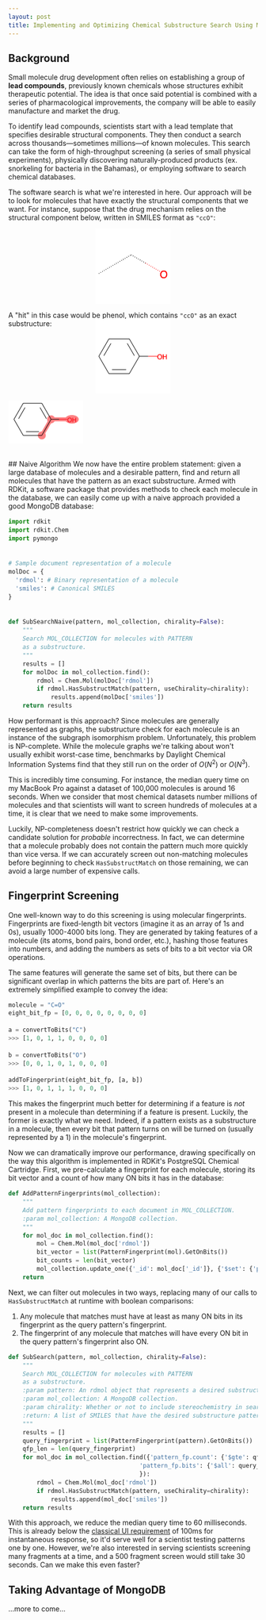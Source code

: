 ```yaml
---
layout: post
title: Implementing and Optimizing Chemical Substructure Search Using MongoDB
---
```

## Background
Small molecule drug development often relies on establishing a group of **lead compounds**, previously known chemicals whose structures exhibit therapeutic potential. The idea is that once said potential is combined with a series of pharmacological improvements, the company will be able to easily manufacture and market the drug.

To identify lead compounds, scientists start with a lead template that specifies desirable structural components. They then conduct a search across thousands—sometimes millions—of known molecules. This search can take the form of high-throughput screening (a series of small physical experiments), physically discovering naturally-produced products (ex. snorkeling for bacteria in the Bahamas), or employing software to search chemical databases.

The software search is what we're interested in here. Our approach will be to look for molecules that have exactly the structural components that we want. For instance, suppose that the drug mechanism relies on the structural component below, written in SMILES format as `"ccO"`:
<div style="display: flex; flex-direction: row; justify-content: center;">
<img src="/assets/ccO.png"
     alt="Two carbons and an oxygen"
     style="width: 30%;" />
</div>

A "hit" in this case would be phenol, which contains `"ccO"` as an exact substructure:
<div style="display: flex; flex-direction: column; justify-content: center; margin-bottom: 1rem; margin-top: -2rem">
<img src="/assets/c1ccccc1O.png"
     alt="phenol"
     style="width: 30%; margin: auto; display: inline;" />

<img src="/assets/ccOsubstruct.png"
     alt="phenol with highlighted substructure"
     style="width: 30%; margin: auto; display: inline;" />
</div>
## Naive Algorithm
We now have the entire problem statement: given a large database of molecules and a desirable pattern, find and return all molecules that have the pattern as an exact substructure. Armed with RDKit, a software package that provides methods to check each molecule in the database, we can easily come up with a naive approach provided a good MongoDB database:

```python
import rdkit
import rdkit.Chem
import pymongo


# Sample document representation of a molecule
molDoc = {
  'rdmol': # Binary representation of a molecule
  'smiles': # Canonical SMILES
}


def SubSearchNaive(pattern, mol_collection, chirality=False):
    """
    Search MOL_COLLECTION for molecules with PATTERN
    as a substructure.
    """
    results = []
    for molDoc in mol_collection.find():
        rdmol = Chem.Mol(molDoc['rdmol'])
        if rdmol.HasSubstructMatch(pattern, useChirality=chirality):
            results.append(molDoc['smiles'])
    return results
```
How performant is this approach? Since molecules are generally represented as graphs, the substructure check for each molecule is an instance of the subgraph isomorphism problem. Unfortunately, this problem is NP-complete. While the molecule graphs we're talking about won't usually exhibit worst-case time, benchmarks by Daylight Chemical Information Systems find that they still run on the order of $O(N^2)$ or $O(N^3)$.

This is incredibly time consuming. For instance, the median query time on my MacBook Pro against a dataset of 100,000 molecules is around 16 seconds. When we consider that most chemical datasets number millions of molecules and that scientists will want to screen hundreds of molecules at a time, it is clear that we need to make some improvements.

Luckily, NP-completeness doesn't restrict how quickly we can check a candidate solution for *probable* incorrectness. In fact, we can determine that a molecule probably does not contain the pattern much more quickly than vice versa. If we can accurately screen out non-matching molecules before beginning to check `HasSubstructMatch` on those remaining, we can avoid a large number of expensive calls.

## Fingerprint Screening
One well-known way to do this screening is using molecular fingerprints.  Fingerprints are fixed-length bit vectors (imagine it as an array of 1s and 0s), usually 1000-4000 bits long. They are generated by taking features of a molecule (its atoms, bond pairs, bond order, etc.), hashing those features into numbers, and adding the numbers as sets of bits to a bit vector via OR operations.

The same features will generate the same set of bits, but there can be significant overlap in which patterns the bits are part of. Here's an extremely simplified example to convey the idea:
```python
molecule = "C=O"
eight_bit_fp = [0, 0, 0, 0, 0, 0, 0, 0]

a = convertToBits("C")
>>> [1, 0, 1, 1, 0, 0, 0, 0]

b = convertToBits("O")
>>> [0, 0, 1, 0, 1, 0, 0, 0]

addToFingerprint(eight_bit_fp, [a, b])
>>> [1, 0, 1, 1, 1, 0, 0, 0]
```
This makes the fingerprint much better for determining if a feature is *not* present in a molecule than determining if a feature is present. Luckily, the former is exactly what we need. Indeed, if a pattern exists as a substructure in a molecule, then every bit that pattern turns on will be turned on (usually represented by a 1) in the molecule's fingerprint.

Now we can dramatically improve our performance, drawing specifically on the way this algorithm is implemented in RDKit's PostgreSQL Chemical Cartridge. First, we pre-calculate a fingerprint for each molecule, storing its bit vector and a count of how many ON bits it has in the database:
```python
def AddPatternFingerprints(mol_collection):
    """
    Add pattern fingerprints to each document in MOL_COLLECTION.
    :param mol_collection: A MongoDB collection.
    """
    for mol_doc in mol_collection.find():
        mol = Chem.Mol(mol_doc['rdmol'])
        bit_vector = list(PatternFingerprint(mol).GetOnBits())
        bit_counts = len(bit_vector)
        mol_collection.update_one({'_id': mol_doc['_id']}, {'$set': {'pattern_fingerprint': {'bits': bit_vector, 'count': bit_counts}}})
    return
```
Next, we can filter out molecules in two ways, replacing many of our calls to `HasSubstructMatch` at runtime with boolean comparisons:
1. Any molecule that matches must have at least as many ON bits in its fingerprint as the query pattern's fingerprint.
2. The fingerprint of any molecule that matches will have every ON bit in the query pattern's fingerprint also ON.

```python
def SubSearch(pattern, mol_collection, chirality=False):
    """
    Search MOL_COLLECTION for molecules with PATTERN
    as a substructure.
    :param pattern: An rdmol object that represents a desired substructure pattern.
    :param mol_collection: A MongoDB collection.
    :param chirality: Whether or not to include stereochemistry in search. Defaults to False.
    :return: A list of SMILES that have the desired substructure pattern.
    """
    results = []
    query_fingerprint = list(PatternFingerprint(pattern).GetOnBits())
    qfp_len = len(query_fingerprint)
    for mol_doc in mol_collection.find({'pattern_fp.count': {'$gte': qfp_len},
                                     'pattern_fp.bits': {'$all': query_fingerprint}
                                     }):
        rdmol = Chem.Mol(mol_doc['rdmol'])
        if rdmol.HasSubstructMatch(pattern, useChirality=chirality):
            results.append(mol_doc['smiles'])
    return results
```
With this approach, we reduce the median query time to 60 milliseconds. This is already below the [classical UI requirement](https://www.nngroup.com/articles/response-times-3-important-limits/) of 100ms for instantaneous response, so it'd serve well for a scientist testing patterns one by one. However, we're also interested in serving scientists screening many fragments at a time, and a 500 fragment screen would still take 30 seconds. Can we make this even faster?

## Taking Advantage of MongoDB
...more to come...
